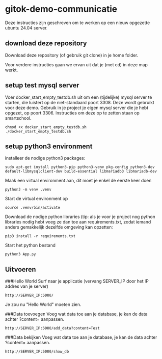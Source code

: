 # gitok-demo-communicatie

Deze instructies zijn geschreven om te werken op een nieuw opgezette ubuntu 24.04 server.

## download deze repository
Download deze repository (of gebruik git clone) in je home folder.

Voor verdere instructies gaan we ervan uit dat je (met cd) in deze map werkt.

## setup test mysql server
Voer docker_start_empty_testdb.sh uit om een (tijdelijke) mysql server te starten, die luistert op de niet-standaard poort 3308. Deze wordt gebruikt voor deze demo.
Gebruik in je project je eigen mysql server die je hebt opgezet, op poort 3306. Instructies om deze op te zetten staan op smartschool.
```
chmod +x docker_start_empty_testdb.sh
./docker_start_empty_testdb.sh
```


## setup python3 environment
installeer de nodige python3 packages:
```
sudo apt-get install python3-pip python3-venv pkg-config python3-dev default-libmysqlclient-dev build-essential libmariadb3 libmariadb-dev
```
Maak een virtual environment aan, dit moet je enkel de eerste keer doen
```
python3 -m venv .venv
```
Start de virtual environment op
```
source .venv/bin/activate
```
Download de nodige python libraries (tip: als je voor je project nog python libraries nodig hebt voeg ze dan toe aan requirements.txt, zodat iemand anders gemakkelijk dezelfde omgeving kan opzetten:
```
pip3 install -r requirements.txt
```
Start het python bestand
```
python3 App.py
```

## Uitvoeren
###Hello World
Surf naar je applicatie (vervang SERVER_IP door het IP addres van je server)
```
http://SERVER_IP:5000/
```
Je zou nu "Hello World" moeten zien.

###Data toevoegen
Voeg wat data toe aan je database, je kan de data achter ?content= aanpassen.
```
http://SERVER_IP:5000/add_data?content=Test
```

###Data bekijken
Voeg wat data toe aan je database, je kan de data achter ?content= aanpassen.
```
http://SERVER_IP:5000/show_db
```
